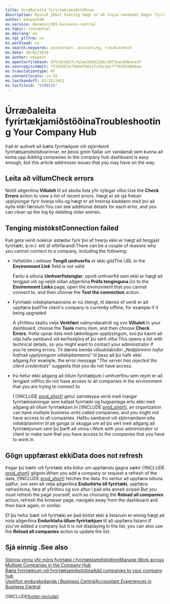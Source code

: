 ```yaml
---
title: Úrræðaleita fyrirtækjamiðstöðina
description: Kynnið ykkur hvernig hægt er að leysa vandamál þegar fyrirtækjamiðstöðin er notuð í Dynamics 365 Business Central til að stjórna vinnu í mörgum fyrirtækjum.
author: edupont04
ms.service: dynamics365-business-central
ms.topic: conceptual
ms.devlang: na
ms.tgt_pltfrm: na
ms.workload: na
ms.search.keywords: accountant, accounting, troubleshoot
ms.date: 10/01/2020
ms.author: edupont
ms.openlocfilehash: d75c6ceb27c7e1ee101b23bbc18f3eac0db4ced7
ms.sourcegitcommit: ff2b55b7e790447e0c1fcd5c2ec7f7610338ebaa
ms.translationtype: HT
ms.contentlocale: is-IS
ms.lasthandoff: 02/15/2021
ms.locfileid: "5389125"
---
```

# <a name="troubleshooting-your-company-hub"></a><span data-ttu-id="ab970-103">Úrræðaleita fyrirtækjamiðstöðina</span><span class="sxs-lookup"><span data-stu-id="ab970-103">Troubleshooting Your Company Hub</span></span>

<span data-ttu-id="ab970-104">Það er auðvelt að bæta fyrirtækjum við stjórnborð fyrirtækjamiðstöðvarinnar, en þessi grein fjallar um vandamál sem kunna að koma upp.</span><span class="sxs-lookup"><span data-stu-id="ab970-104">Adding companies to the company hub dashboard is easy enough, but this article addresses issues that you may have on the way.</span></span>  

## <a name="check-errors"></a><span data-ttu-id="ab970-105">Leita að villum</span><span class="sxs-lookup"><span data-stu-id="ab970-105">Check errors</span></span>

<span data-ttu-id="ab970-106">Notið aðgerðina **Villuleit** til að skoða lista yfir nýlegar villur.</span><span class="sxs-lookup"><span data-stu-id="ab970-106">Use the **Check Errors** action to view a list of recent errors.</span></span> <span data-ttu-id="ab970-107">Hægt er að sjá frekari upplýsingar fyrir hverja villu og hægt er að hreinsa kladdann með því að eyða eldri færslum.</span><span class="sxs-lookup"><span data-stu-id="ab970-107">You can see additional details for each error, and you can clean up the log by deleting older entries.</span></span>  

## <a name="connection-failed"></a><span data-ttu-id="ab970-108">Tenging mistókst</span><span class="sxs-lookup"><span data-stu-id="ab970-108">Connection failed</span></span>

<span data-ttu-id="ab970-109">Það geta verið nokkrar ástæður fyrir því af hverju ekki er hægt að tengjast fyrirtæki, þ.m.t. eitt af eftirfarandi:</span><span class="sxs-lookup"><span data-stu-id="ab970-109">There can be a couple of reasons why you cannot connect to a company, including the following:</span></span>

- <span data-ttu-id="ab970-110">Vefslóðin í reitnum **Tengill umhverfis** er ekki gild</span><span class="sxs-lookup"><span data-stu-id="ab970-110">The URL in the **Environment Link** field is not valid</span></span>  

  <span data-ttu-id="ab970-111">Farðu á síðuna **Umhverfistenglar**, opnið umhverfið sem ekki er hægt að tengjast við og veljið siðan aðgerðina **Prófa tenginguna**.</span><span class="sxs-lookup"><span data-stu-id="ab970-111">Go to the **Environment Links** page, open the environment that you cannot connect to, and then choose the **Test the connection** action.</span></span>  
- <span data-ttu-id="ab970-112">Fyrirtæki viðskiptamannsins er nú ótengt, til dæmis ef verið er að uppfæra það</span><span class="sxs-lookup"><span data-stu-id="ab970-112">The client's company is currently offline, for example if it being upgraded</span></span>

  <span data-ttu-id="ab970-113">Á yfirlitinu skaltu velja **Verkfæri** valmyndaratriði og svo **Villuleit**.</span><span class="sxs-lookup"><span data-stu-id="ab970-113">In your dashboard, choose the **Tools** menu item, and then choose **Check Errors**.</span></span> <span data-ttu-id="ab970-114">Þetta opnar lista með tæknilegum upplýsingum, svo þú kannt að vilja hafa samband við kerfisstjóra ef þú sérð villur.</span><span class="sxs-lookup"><span data-stu-id="ab970-114">This opens a list with technical details, so you might want to contact your administrator if you're seeing errors.</span></span> <span data-ttu-id="ab970-115">Til dæmis benda villuskilaboðin „*Netþjónninn hefur hafnað upplýsingum viðskiptamanns*“ til þess að þú hafir ekki aðgang.</span><span class="sxs-lookup"><span data-stu-id="ab970-115">For example, the error message "*The server has rejected the client credentials*" suggests that you do not have access.</span></span>  
- <span data-ttu-id="ab970-116">Þú hefur ekki aðgang að öllum fyrirtækjum í umhverfinu sem reynt er að tengjast við</span><span class="sxs-lookup"><span data-stu-id="ab970-116">You do not have access to all companies in the environment that you are trying to connect to</span></span>

  <span data-ttu-id="ab970-117">Í [!INCLUDE [prod_short](includes/prod_short.md)] getur samsteypa verið með margar fyrirtækiseiningar sem kallast fyrirtæki og hugsanlega ertu ekki með aðgang að öllum fyrirtækjum.</span><span class="sxs-lookup"><span data-stu-id="ab970-117">In [!INCLUDE [prod_short](includes/prod_short.md)], an organization can have multiple business units called companies, and you might not have access to all companies.</span></span> <span data-ttu-id="ab970-118">Hafðu samband við stjórnandann eða viðskiptavininn til að ganga úr skugga um að þú sért með aðgang að fyrirtækjunum sem þú þarft að vinna í.</span><span class="sxs-lookup"><span data-stu-id="ab970-118">Work with your administrator or client to make sure that you have access to the companies that you have to work in.</span></span>  

## <a name="data-does-not-refresh"></a><span data-ttu-id="ab970-119">Gögn uppfærast ekki</span><span class="sxs-lookup"><span data-stu-id="ab970-119">Data does not refresh</span></span>

<span data-ttu-id="ab970-120">Þegar þú bætir við fyrirtæki eða biður um uppfærslu gagna sækir [!INCLUDE [prod_short](includes/prod_short.md)] gögnin.</span><span class="sxs-lookup"><span data-stu-id="ab970-120">When you add a company or request a refresh of the data, [!INCLUDE [prod_short](includes/prod_short.md)] fetches the data.</span></span> <span data-ttu-id="ab970-121">Þú verður að uppfæra síðuna sjálfur, svo sem að velja aðgerðina **Endurbirta öll fyrirtæki**, uppfæra vafrasíðuna, fara af yfirlitinu og svo aftur í það eða annað svipað.</span><span class="sxs-lookup"><span data-stu-id="ab970-121">But you must refresh the page yourself, such as choosing the **Reload all companies** action, refresh the browser page, navigate away from the dashboard and then back again, or similar.</span></span>  

<span data-ttu-id="ab970-122">Ef þú hefur bætt við fyrirtæki en það birtist ekki á listanum er einnig hægt að nota aðgerðina **Endurhlaða öllum fyrirtækjum** til að uppfæra listann.</span><span class="sxs-lookup"><span data-stu-id="ab970-122">If you've added a company but it is not displaying in the list, you can also use the **Reload all companies** action to update the list.</span></span>

## <a name="see-also"></a><span data-ttu-id="ab970-123">Sjá einnig .</span><span class="sxs-lookup"><span data-stu-id="ab970-123">See also</span></span>

[<span data-ttu-id="ab970-124">Stjórna vinnu yfir mörg fyrirtæki í fyrirtækjamiðstöðinni</span><span class="sxs-lookup"><span data-stu-id="ab970-124">Manage Work across Multiple Companies in the Company Hub</span></span>](company-hub.md)  
[<span data-ttu-id="ab970-125">Bæta fyrirtækjum við fyrirtækjamiðstöðina</span><span class="sxs-lookup"><span data-stu-id="ab970-125">Add companies to your company hub</span></span>](company-hub-add-company.md)  
[<span data-ttu-id="ab970-126">Upplifun endurskoðanda í Business Central</span><span class="sxs-lookup"><span data-stu-id="ab970-126">Accountant Experiences in Business Central</span></span>](finance-accounting.md)  


[!INCLUDE[footer-include](includes/footer-banner.md)]